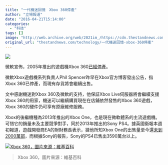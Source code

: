```yaml
---
title: "一代機迷回憶　Xbox 360停產"
author: "立場報道"
date: "2016-04-21T15:14:00"
categories:
  - "科技"
tags: []
image: "http://web.archive.org/web/2021im_/https://cdn.thestandnews.com/media/photos/cache/red-ring-of-death-xbox-360-98fa0009c8cde8110bd8dc026115ba3f0_QlJCi_1200x0.png"
original_url: "thestandnews.com/technology/一代機迷回憶-xbox-360停產"
---
```

![](http://web.archive.org/web/2021im_/https://cdn.thestandnews.com/media/photos/cache/red-ring-of-death-xbox-360-98fa0009c8cde8110bd8dc026115ba3f0_QlJCi_1200x0.png)

微軟宣佈，2005年推出的遊戲機Xbox 360[已經停產](http://web.archive.org/web/20210628171413/https://news.xbox.com/2016/04/20/xbox-360-celebrating-10-years/)。

微軟Xbox遊戲機系列負責人Phil Spencer昨早在Xbox官方博客發出公告，指Xbox 360已停產，而現有存貨將會繼續出售。

文中感謝機迷對Xbox 360及微軟的支持，他保証Xbox Live伺服器將會繼續支援Xbox 360的用家，機迷可以繼續購買現在在店鋪依然發售的Xbox 360遊戲，Xbox 360的硬件仍可享有原廠維修服務。

Xbox的後繼機種為2013年推出的Xbox One，也是現在微軟體系的主流遊戲機。可惜它的銷量未及主要競爭對手，同於2013年推出的Sony PS4。據英國衛報本週初報道，遊戲開發商EA的財財務長表示，據他所知Xbox One的出售量至今還[未到2000萬部](http://web.archive.org/web/20210628171413/https://www.theguardian.com/technology/2016/apr/18/microsoft-sold-xbox-one-ea)，而根據Sony的報告，Sony的PS4已售出3590萬台以上。

[![Xbox 360，圖片來源：維基百科](http://web.archive.org/web/2021im_/https://cdn.thestandnews.com/media/photos/cache/Xbox-360-consoles_0SMmH_1200x0.png)](http://web.archive.org/web/20210628171413/https://cdn.thestandnews.com/media/photos/cache/Xbox-360-consoles_0SMmH_1200x0.png)

> Xbox 360，圖片來源：維基百科
